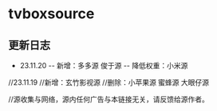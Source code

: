 # tvboxsource

## 更新日志
- 23.11.20
-- 新增：多多源 俊于源
-- 降低权重：小米源

//23.11.19 
//新增：玄竹影视源
//删除：小苹果源 蜜蜂源 大眼仔源 

//源收集与网络，源内任何广告与本链接无关，请反馈给源作者。
